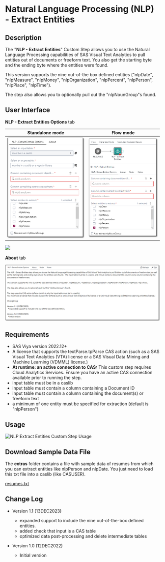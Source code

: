 # Natural Language Processing (NLP) - Extract Entities

## Description

The "**NLP - Extract Entities**" Custom Step allows you to use the Natural Language Processing capabilities of SAS Visual Text Analytics to pull entities out of documents or freeform text.  You also get the starting byte and the ending byte where the entities were found. 

This version supports the nine out-of-the box defined entities ("nlpDate", "nlpMeasure", "nlpMoney", "nlpOrganization", "nlpPercent", "nlpPerson", "nlpPlace", "nlpTime"). 
 
The step also allows you to optionally pull out the "nlpNounGroup"s found.

## User Interface


**NLP - Extract Entities Options** tab 


   | Standalone mode | Flow mode |
   | --- | --- |                  
   | ![](img/nlpEntityExtract-standalone.png) | ![](img/nlpEntityExtract-flowmode.png) |
   


   ![](img/nlpEntityExtract.png)

**About** tab

   ![](img/nlpEntityExtract_About.png)

## Requirements
* SAS Viya version 2022.12+
* A license that supports the textParse.tpParse CAS action (such as a SAS Visual Text Analytics (VTA) license or a SAS Visual Data Mining and Machine Learning (VDMML) license.)
* **At runtime: an active connection to CAS:** This custom step requires Cloud Analytics Services. Ensure you have an active CAS connection available prior to running the step.
* input table must be in a caslib
* input table must contain a column containing a Document ID
* input table must contain a column containing the document(s) or freeform text
* a minimum of one entity must be specified for extraction (default is "nlpPerson")

## Usage

![NLP Extract Entities Custom Step Usage](./img/nlpExtractEntities.gif)

## Download Sample Data File

The **extras** folder contains a file with sample data of resumes from which you can extract entities like nlpPerson and nlpDate.  You just need to load this txt file into a caslib (like CASUSER).

[resumes.txt](./extras/resumes.txt)

## Change Log

* Version 1.1 (13DEC2023)
  * expanded support to include the nine out-of-the-box defined entities.
  * added check that input is a CAS table
  * optimized data post-processing and delete intermediate tables

* Version 1.0 (12DEC2022)  
  * Initial version   
